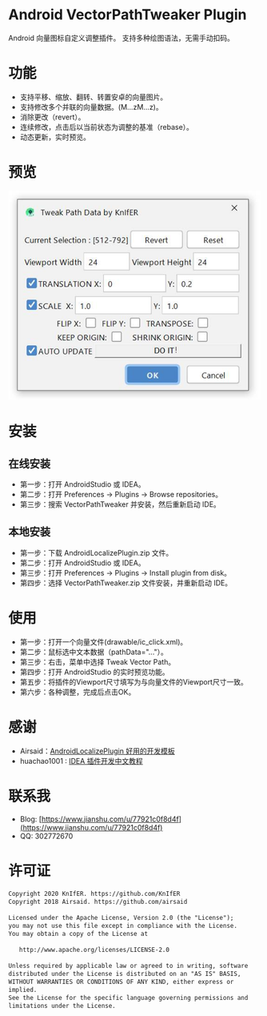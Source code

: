 # Android VectorPathTweaker Plugin
Android 向量图标自定义调整插件。 支持多种绘图语法，无需手动扣码。

# 功能
- 支持平移、缩放、翻转、转置安卓的向量图片。
- 支持修改多个并联的向量数据。(M...zM...z)。
- 消除更改（revert）。
- 连续修改，点击后以当前状态为调整的基准（rebase）。
- 动态更新，实时预览。

# 预览
![image](https://github.com/KnIfER/AndroidVectorPathTweaker/blob/master/preview/preview.jpg)

# 安装
## 在线安装
- 第一步：打开 AndroidStudio 或 IDEA。
- 第二步：打开 Preferences -> Plugins -> Browse repositories。
- 第三步：搜索 VectorPathTweaker 并安装，然后重新启动 IDE。

## 本地安装
- 第一步：下载 AndroidLocalizePlugin.zip 文件。
- 第二步：打开 AndroidStudio 或 IDEA。
- 第三步：打开 Preferences -> Plugins -> Install plugin from disk。
- 第四步：选择 VectorPathTweaker.zip 文件安装，并重新启动 IDE。

# 使用
- 第一步：打开一个向量文件(drawable/ic_click.xml)。
- 第二步：鼠标选中文本数据（pathData="..."）。
- 第三步：右击，菜单中选择 Tweak Vector Path。
- 第四步：打开 AndroidStudio 的实时预览功能。
- 第五步：将插件的Viewport尺寸填写为与向量文件的Viewport尺寸一致。
- 第六步：各种调整，完成后点击OK。

# 感谢
- Airsaid：[AndroidLocalizePlugin 好用的开发模板](https://github.com/Airsaid/AndroidLocalizePlugin)
- huachao1001 : [IDEA 插件开发中文教程](https://blog.csdn.net/huachao1001/article/details/53885981)

# 联系我
- Blog: [https://www.jianshu.com/u/77921c0f8d4f](https://www.jianshu.com/u/77921c0f8d4f)
- QQ: 302772670

# 许可证
```
Copyright 2020 KnIfER. https://github.com/KnIfER
Copyright 2018 Airsaid. https://github.com/airsaid

Licensed under the Apache License, Version 2.0 (the "License");
you may not use this file except in compliance with the License.
You may obtain a copy of the License at

   http://www.apache.org/licenses/LICENSE-2.0

Unless required by applicable law or agreed to in writing, software
distributed under the License is distributed on an "AS IS" BASIS,
WITHOUT WARRANTIES OR CONDITIONS OF ANY KIND, either express or implied.
See the License for the specific language governing permissions and
limitations under the License.
```
